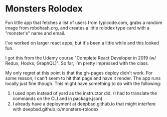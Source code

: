 # Monsters Rolodex

Fun little app that fetches a list of users from typicode.com, grabs a random image from robohash.org, 
and creates a little rolodex type card with a "monster's" name and email.  

I've worked on larger react apps, but it's been a little while and this looked fun.

I got this from the Udemy course "Complete React Developer in 2019 (w/ Redux, Hooks, GraphQL)".  So
far, I'm pretty impressed with the class.

My only regret at this point is that the gh-pages deploy didn't work.  For some reason, I can't seem to hit 
that page and have it render.  The app runs locally just fine though.  This might have something to do 
with the following:

1. I used npm instead of yard as the instructor did.  (I had to translate the commands on the CLI and in package.json)
2. I already have a deployment at deepbsd.github.io that might interfere with deepbsd.github.io/monsters-rolodex


